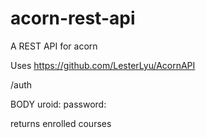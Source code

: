 # acorn-rest-api
A REST API for acorn

Uses https://github.com/LesterLyu/AcornAPI

/auth

BODY
uroid:
password:

returns enrolled courses
